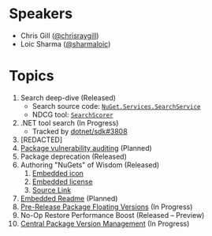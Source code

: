 # Speakers
* Chris Gill ([@chrisraygill](https://twitter.com/chrisraygill))
* Loic Sharma ([@sharmaloic](https://twitter.com/sharmaloic))

# Topics
1. Search deep-dive (Released)
    * Search source code: [`NuGet.Services.SearchService`](https://github.com/NuGet/NuGet.Services.Metadata/tree/master/src/NuGet.Services.SearchService)
    * NDCG tool: [`SearchScorer`](https://github.com/NuGet/Entropy/tree/master/SearchScorer)
1. .NET tool search (In Progress)
    * Tracked by [dotnet/sdk#3808](https://github.com/dotnet/sdk/issues/3808)
1. [REDACTED]
1. [Package vulnerability auditing](https://github.com/NuGet/Home/wiki/Flag-vulnerable-packages) (Planned)
1. Package deprecation (Released)
1. Authoring "NuGets" of Wisdom (Released)
    1. [Embedded icon](https://github.com/NuGet/Home/wiki/Packaging-Icon-within-the-nupkg)
    1. [Embedded license](https://github.com/NuGet/Home/wiki/Packaging-License-within-the-nupkg)
    1. [Source Link](https://github.com/dotnet/sourcelink)
1. [Embedded Readme](https://github.com/NuGet/Home/wiki/Packaging-Documentation-within-the-nupkg) (Planned)
1. [Pre-Release Package Floating Versions](https://github.com/NuGet/Home/wiki/Support-pre-release-packages-with-floating-versions) (In Progress)
1. No-Op Restore Performance Boost (Released – Preview)
1. [Central Package Version Management](https://github.com/NuGet/Home/wiki/Centrally-managing-NuGet-package-versions) (In Progress)



